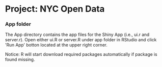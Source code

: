 # Project: NYC Open Data
### App folder

The App directory contains the app files for the Shiny App (i.e., ui.r and server.r).
Open either ui.R or server.R under app folder in RStudio and click 'Run App' botton located at the upper right corner.
  
Notice: R will start download required packages automatically if package is found missing.
